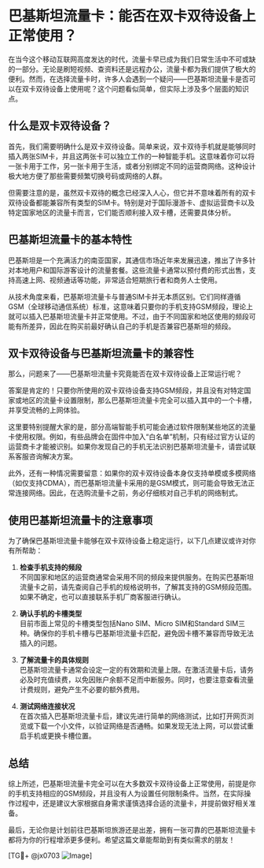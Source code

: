 # 巴基斯坦流量卡：能否在双卡双待设备上正常使用？

在当今这个移动互联网高度发达的时代，流量卡早已成为我们日常生活中不可或缺的一部分。无论是刷短视频、查资料还是远程办公，流量卡都为我们提供了极大的便利。然而，在选择流量卡时，许多人会遇到一个疑问——巴基斯坦流量卡是否可以在双卡双待设备上使用呢？这个问题看似简单，但实际上涉及多个层面的知识点。

## 什么是双卡双待设备？

首先，我们需要明确什么是双卡双待设备。简单来说，双卡双待手机就是能够同时插入两张SIM卡，并且这两张卡可以独立工作的一种智能手机。这意味着你可以将一张卡用于工作，另一张卡用于生活，或者分别绑定不同的运营商网络。这种设计极大地方便了那些需要频繁切换号码或网络的人群。

但需要注意的是，虽然双卡双待的概念已经深入人心，但它并不意味着所有的双卡双待设备都能兼容所有类型的SIM卡。特别是对于国际漫游卡、虚拟运营商卡以及特定国家地区的流量卡而言，它们能否顺利接入双卡槽，还需要具体分析。

## 巴基斯坦流量卡的基本特性

巴基斯坦是一个充满活力的南亚国家，其通信市场近年来发展迅速，推出了许多针对本地用户和国际游客设计的流量套餐。这些流量卡通常以预付费的形式出售，支持高速上网、视频通话等功能，非常适合短期旅行者和商务人士使用。

从技术角度来看，巴基斯坦流量卡与普通SIM卡并无本质区别。它们同样遵循GSM（全球移动通信系统）标准，这意味着只要你的手机支持GSM频段，理论上就可以插入巴基斯坦流量卡并正常使用。不过，由于不同国家和地区使用的频段可能有所差异，因此在购买前最好确认自己的手机是否兼容巴基斯坦的频段。

## 双卡双待设备与巴基斯坦流量卡的兼容性

那么，问题来了——巴基斯坦流量卡究竟能否在双卡双待设备上正常运行呢？

答案是肯定的！只要你所使用的双卡双待设备支持GSM频段，并且没有对特定国家或地区的流量卡设置限制，那么巴基斯坦流量卡完全可以插入其中的一个卡槽，并享受流畅的上网体验。

这里要特别提醒大家的是，部分高端智能手机可能会通过软件限制某些地区的流量卡使用权限。例如，有些品牌会在固件中加入“白名单”机制，只有经过官方认证的运营商卡才能被识别。如果你发现自己的手机无法识别巴基斯坦流量卡，请尝试联系客服咨询解决方案。

此外，还有一种情况需要留意：如果你的双卡双待设备本身仅支持单模或多模网络（如仅支持CDMA），而巴基斯坦流量卡采用的是GSM模式，则可能会导致无法正常连接网络。因此，在选购流量卡之前，务必仔细核对自己手机的网络制式。

## 使用巴基斯坦流量卡的注意事项

为了确保巴基斯坦流量卡能够在双卡双待设备上稳定运行，以下几点建议或许对你有所帮助：

1. **检查手机支持的频段**  
   不同国家和地区的运营商通常会采用不同的频段来提供服务。在购买巴基斯坦流量卡之前，请先查阅自己手机的规格说明书，了解其支持的GSM频段范围。如果不确定，也可以直接联系手机厂商客服进行确认。

2. **确认手机的卡槽类型**  
   目前市面上常见的卡槽类型包括Nano SIM、Micro SIM和Standard SIM三种。确保你的手机卡槽与巴基斯坦流量卡匹配，避免因卡槽不兼容而导致无法插入的问题。

3. **了解流量卡的具体规则**  
   巴基斯坦流量卡通常会设定一定的有效期和流量上限。在激活流量卡后，请务必及时充值续费，以免因账户余额不足而中断服务。同时，也要注意查看流量计费规则，避免产生不必要的额外费用。

4. **测试网络连接状况**  
   在首次插入巴基斯坦流量卡后，建议先进行简单的网络测试，比如打开网页浏览或下载一个小文件，以验证网络是否通畅。如果发现无法上网，可以尝试重启手机或更换卡槽位置。

## 总结

综上所述，巴基斯坦流量卡完全可以在大多数双卡双待设备上正常使用，前提是你的手机支持相应的GSM频段，并且没有人为设置任何限制条件。当然，在实际操作过程中，还是建议大家根据自身需求谨慎选择合适的流量卡，并提前做好相关准备。

最后，无论你是计划前往巴基斯坦旅游还是出差，拥有一张可靠的巴基斯坦流量卡都将为你的行程增添更多便利。希望这篇文章能帮助到有类似需求的朋友！

[TG💪+ @jx0703 ![Image](https://github.com/user-attachments/assets/dbca1d08-cadb-493c-b0ec-ad6f7a83f270)]